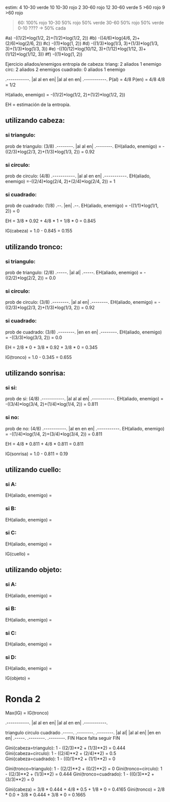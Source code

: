 estim:
4 10-30 verde
10 10-30 rojo
2 30-60 rojo
12 30-60 verde
5 >60 rojo
9 >60 rojo

>60: 100% rojo
10-30 50% rojo 50% verde
30-60 50% rojo 50% verde
0-10 ???? -> 50% cada

#a)
-((1/2)*log(1/2, 2)+(1/2)*log(1/2, 2))
#b)
-((4/6)*log(4/6, 2)+(2/6)*log(2/6, 2))
#c)
-((1)*log(1, 2))
#d)
-((1/3)*log(1/3, 3)+(1/3)*log(1/3, 3)+(1/3)*log(1/3, 3))
#e)
-((10/12)*log(10/12, 3)+(1/12)*log(1/12, 3)+(1/12)*log(1/12, 3))
#f)
-((1)*log(1, 2))

Ejercicio aliados/enemigos
entropía de cabeza:
triang: 2 aliados 1 enemigo
circ: 2 aliados 2 enemigos
cuadrado: 0 aliados 1 enemigo

.-----------.
|al al en en|
|al al en en|
.-----------.
P(al) = 4/8
P(en) = 4/8
4/8 = 1/2

H(aliado, enemigo) = -((1/2)*log(1/2, 2)+(1/2)*log(1/2, 2))

EH = estimación de la entropía.

## utilizando cabeza:

### si triangulo:
prob de triangulo: (3/8)
.--------.
|al al en|
.--------.
EH(aliado, enemigo) = -((2/3)*log(2/3, 2)+(1/3)*log(1/3, 2)) = 0.92
### si circulo:
prob de circulo: (4/8)
.-----------.
|al al en en|
.-----------.
EH(aliado, enemigo) =-((2/4)*log(2/4, 2)+(2/4)*log(2/4, 2)) = 1
### si cuadrado:
prob de cuadrado: (1/8)
.--.
|en|
.--.
EH(aliado, enemigo) = -((1/1)*log(1/1, 2)) = 0

EH = 3/8 * 0.92 + 4/8 * 1 + 1/8 * 0 = 0.845

IG(cabeza) = 1.0 - 0.845 = 0.155

## utilizando tronco:

### si triangulo:
prob de triangulo: (2/8)
.-----.
|al al|
.-----.
EH(aliado, enemigo) = -((2/2)*log(2/2, 2)) = 0.0
### si circulo:
prob de circulo: (3/8)
.--------.
|al al en|
.--------.
EH(aliado, enemigo) = -((2/3)*log(2/3, 2)+(1/3)*log(1/3, 2)) = 0.92
### si cuadrado:
prob de cuadrado: (3/8)
.--------.
|en en en|
.--------.
EH(aliado, enemigo) = -((3/3)*log(3/3, 2)) = 0.0

EH = 2/8 * 0 + 3/8 * 0.92 + 3/8 * 0 = 0.345

IG(tronco) = 1.0 - 0.345 = 0.655

## utilizando sonrisa:

### si si:
prob de si: (4/8)
.-----------.
|al al al en|
.-----------.
EH(aliado, enemigo) = -((3/4)*log(3/4, 2)+(1/4)*log(1/4, 2)) = 0.811
### si no:
prob de no: (4/8)
.-----------.
|al en en en|
.-----------.
EH(aliado, enemigo) = -((1/4)*log(1/4, 2)+(3/4)*log(3/4, 2)) = 0.811

EH = 4/8 * 0.811 + 4/8 * 0.811 = 0.811

IG(sonrisa) = 1.0 - 0.811 = 0.19

## utilizando cuello:

### si A:
EH(aliado, enemigo) = 
### si B:
EH(aliado, enemigo) = 
### si C:
EH(aliado, enemigo) = 

IG(cuello) =

## utilizando objeto:

### si A:
EH(aliado, enemigo) = 
### si B:
EH(aliado, enemigo) = 
### si C:
EH(aliado, enemigo) = 
### si D:
EH(aliado, enemigo) = 

IG(objeto) =

# Ronda 2
Max(IG) = IG(tronco)

.-----------.
|al al en en|
|al al en en|
.-----------.

triangulo   circulo          cuadrado
.-----.    .--------.       .--------.
|al al|    |al al en|       |en en en|
.-----.    .--------.       .--------.
  FIN    Hace falta seguir     FIN

Gini(cabeza=triangulo): 1 - ((2/3)**2 + (1/3)**2) = 0.444
Gini(cabeza=circulo): 1 - ((2/4)**2 + (2/4)**2) = 0.5
Gini(cabeza=cuadrado): 1 - ((0/1)**2 + (1/1)**2) = 0

Gini(tronco=triangulo): 1 - ((2/2)**2 + (0/2)**2) = 0
Gini(tronco=circulo): 1 - ((2/3)**2 + (1/3)**2) = 0.444
Gini(tronco=cuadrado): 1 - ((0/3)**2 + (3/3)**2) = 0

Gini(cabeza) = 3/8 * 0.444 + 4/8 * 0.5 + 1/8 * 0 = 0.4165
Gini(tronco) = 2/8 * 0.0 + 3/8 * 0.444 + 3/8 * 0 = 0.1665